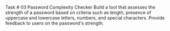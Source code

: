 Task # 03
Password Complexity Checker
Build a tool that assesses the strength of a password based on criteria 
such as length, presence of uppercase and lowercase letters, numbers, and 
special characters. Provide feedback to users on the password's strength.
